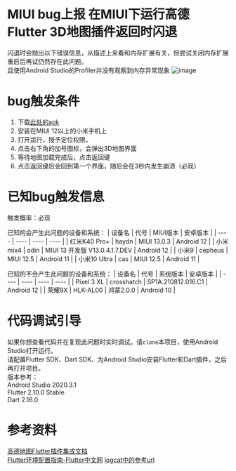 # MIUI bug上报 在MIUI下运行高德Flutter 3D地图插件返回时闪退

闪退时会抛出以下错误信息，从描述上来看和内存扩展有关，但尝试关闭内存扩展重启后再试仍然存在此问题。  
且使用Android Studio的Profiler并没有观察到内存异常现象
![image](https://user-images.githubusercontent.com/34338289/155953059-842e7dd2-ab96-417b-9cf1-c823e8c95aac.png)

# bug触发条件
1. 下载[此处的apk](https://github.com/DubheBroken/FlutterAMapCrashInMIUI/releases/tag/bugreport)  
2. 安装在MIUI 12以上的小米手机上  
3. 打开运行，授予定位权限。  
4. 点击右下角的加号图标，会弹出3D地图界面  
5. 等待地图加载完成后，点击返回键  
6. 点击返回键后会回到第一个界面，随后会在3秒内发生崩溃（必现）

# 已知bug触发信息
触发概率：必现

已知的会产生此问题的设备和系统：
| 设备名	| 代号 | MIUI版本 | 安卓版本 |
|  ----  | ----  | ---- | ---- | 
| 红米K40 Pro+ |	haydn |	MIUI 13.0.3 |	Android 12 |
| 小米mix4 |	odin |	MIUI 13 开发版 V13.0.4.1.7.DEV |	Android 12 |
| 小米9 |	cepheus |	MIUI 12.5 |	Android 11 |
| 小米10 Ultra |	cas |	MIUI 12.5 |	Android 11 |

已知的不会产生此问题的设备和系统：
| 设备名	| 代号 |	系统版本 |	安卓版本 |
|  ----  | ----  | ---- | ---- | 
| Pixel 3 XL |	crosshatch |	SP1A.210812.016.C1 |	Android 12 |
| 荣耀9X |	HLK-AL00 |	鸿蒙2.0.0 |	Android 10 |

# 代码调试引导
如果你想查看代码并在复现此问题时实时调试。请`clone`本项目，使用Android Studio打开运行。  
请配置Flutter SDK、Dart SDK、为Android Studio安装Flutter和Dart插件，之后再打开项目。  
版本参考：  
Android Studio 2020.3.1  
Flutter 2.10.0 Stable  
Dart 2.16.0

# 参考资料
[高德地图Flutter插件集成文档](https://lbs.amap.com/api/flutter/guide/map-flutter-plug-in/map-flutter-info)  
[Flutter环境配置指南-Flutter中文网](https://flutterchina.club/get-started/install/)
[logcat中的参考url](https://source.android.com/devices/tech/debug/tagged-pointers)
